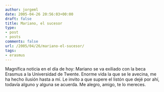 ```yaml
---
author: jorgeml
date: 2005-04-26 20:56:03+00:00
draft: false
title: Mariano, el sucesor
type: 
- post
- posts
comments: false
url: /2005/04/26/mariano-el-sucesor/
tags:
- erasmus
---
```


Magnífica noticia en el día de hoy: Mariano se va exiliado con la beca Erasmus a la Universidad de Twente. Enorme vida la que se le avecina, me ha hecho ilusión hasta a mí. Le invito a que supere el listón que dejé por ahí, todavía alguno y alguna se acuerda. Me alegro, amigo, te lo mereces.
